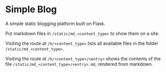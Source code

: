 # Simple Blog

A simple static blogging platform built on Flask.

Put markdown files in `/static/md_<content_type>` to show them on a site.

Visiting the route at `/b/<content_type>` lists all available files in the folder `/static/md_<content_type>`.

Visiting the route at `/b/<content_type>/<entry>` shows the contents of the file `/static/md_<content_type>/<entry>.md`, rendered from markdown. 